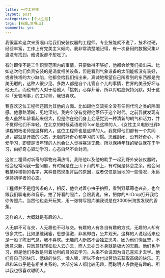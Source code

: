 ```yaml
---
title: 一位工程师
layout: post
categories: [个人生活]
tags: [有趣,贡嘎山]
comments: yes
---
```


我很喜欢这次来贡嘎山给我们安装仪器的工程师。专业技能就不说了，技术过硬，经验丰富，工作上有完美主义倾向。我非常清楚地记得，有一次备用的数据采集U盘没有找到，他说饭都不想吃了。 

有时即使不是工作职责范围内的事情，只要做得不够好，他都会给我们指出来。比如这次他们负责安装的是涡度相关设备，但是看到气象设备的太阳能板没有装好，或者铁塔的大小缺陷，他都会给我们指出来。真诚地希望自己所看到的东西都是完美无瑕的，这种人很少见。多数人都是自个儿管自个儿的事情，世界的美丑好坏与他无关。而也有的人对于给他人「挑刺」心存芥蒂，所以对瑕疵保持沉默。对于这种「爱管闲事」的工程师，我很喜欢。 

我喜欢这位工程师还因为其他的方面。比如跟他交流完全没有任何代沟之类的隔阂感。他思路清晰，见地深刻，我完全没有觉得他落伍于这个时代。之前我就发现有些人虽然年龄看起来很大，但是你在他们身上会感觉到一种清新的朝气和活力，并不觉得他们不年轻。在北京的时候英语老师Tom是这样的人，《女性主义电影批评》课程的杨老师是这样的人，这位工程师也是这样的人。我觉得他们都有一个共同点，那就是开放的心态，无限的好奇心和学习的习惯。思维封闭、没有好奇心、不爱学习，即使是很年轻的人也会让人觉得寡淡无趣。所以保持年轻的秘诀就在于学习，由好奇心驱动学习，心态自然不会封闭。 

这位工程师对新奇的事物充满热情。我陪他以及他的助手一起到野外安装仪器时，他会经常问我一些问题，有时候是在上山下山的车上，有时候是休息之余。他会问我某种植物的名字，某种自然现象背后的原因，或者仅仅是当地的一些情况，永远保持初学者的心态。 

工程师并不是粗线条的人，相反，他会对着小虫子拍照，看到野草莓也兴奋，也会跟我们聊电影和音乐。拍了好看的照片，会跟我说，宋，把你的AirDrop打开我给你传照片。当然他也会开玩笑，用一张特写照片骗我说是在3000米海拔发现的香蕉。 

这样的人，大概就是有趣的人。 

人无癖不可与交，人无趣也不可与交。有趣的人有各自有趣的方式，无趣的人却有很多共性。比如思维闭塞，思想偏激，非黑即白，坐井观天。这样的人说起话来也是一股子陈旧气息，我不喜欢。无趣的人断然不会独立思考，因为他们懒且笨，不愿意求新，只愿意轻轻松松人云亦云，而人云亦云本身就是极大的无趣。他们也学习，但是他们多数是带着功利的目的去学习。从来不会说因为自己喜欢才去学。他们有自己的快乐，低级的快乐，懒人嘛，所以不会付出劳动去获取高级的快乐。无趣和笨似乎是有相关关系的，大部分笨人都比较无趣，而聪明人多数是有趣的。所以我也很喜欢聪明人。